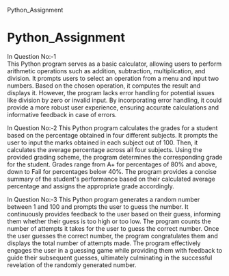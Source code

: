 Python_Assignment


# Python_Assignment
In Question No:-1  
This Python program serves as a basic calculator, allowing users to perform arithmetic operations such as addition, subtraction, multiplication, and division. It prompts users to select an operation from a menu and input two numbers. Based on the chosen operation, it computes the result and displays it. However, the program lacks error handling for potential issues like division by zero or invalid input. By incorporating error handling, it could provide a more robust user experience, ensuring accurate calculations and informative feedback in case of errors.

In Question No:-2
This Python program calculates the grades for a student based on the percentage obtained in four different subjects. It prompts the user to input the marks obtained in each subject out of 100. Then, it calculates the average percentage across all four subjects. Using the provided grading scheme, the program determines the corresponding grade for the student. Grades range from A+ for percentages of 80% and above, down to Fail for percentages below 40%. The program provides a concise summary of the student's performance based on their calculated average percentage and assigns the appropriate grade accordingly.

In Question No:-3
This Python program generates a random number between 1 and 100 and prompts the user to guess the number. It continuously provides feedback to the user based on their guess, informing them whether their guess is too high or too low. The program counts the number of attempts it takes for the user to guess the correct number. Once the user guesses the correct number, the program congratulates them and displays the total number of attempts made. The program effectively engages the user in a guessing game while providing them with feedback to guide their subsequent guesses, ultimately culminating in the successful revelation of the randomly generated number.
